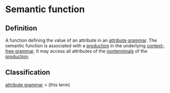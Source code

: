 # Semantic function

## Definition
A function defining the value of an attribute in an [attribute grammar](attribute_grammar.md).
The semantic function is associated with a [production](production_rule.md) in the underlying [context-free grammar](context-free_grammar.md).
It may access all attributes of the [nonterminals](nonterminal_symbol.md) of the [production](production_rule.md).

## Classification
[attribute grammar](attribute_grammar.md) \> (this term)
